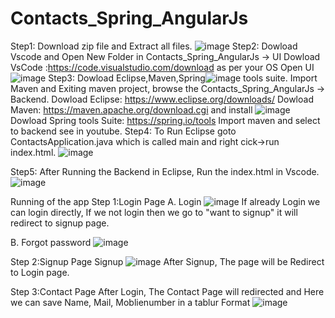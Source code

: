 # Contacts_Spring_AngularJs
Step1: Download zip file and Extract all files.
![image](https://user-images.githubusercontent.com/54466249/156535414-6efaed07-c8cd-4722-9df6-6e5c3d358eb2.png)
Step2: Dowload Vscode and Open New Folder in Contacts_Spring_AngularJs -> UI 
Dowload VsCode :https://code.visualstudio.com/download as per your OS
Open UI![image](https://user-images.githubusercontent.com/54466249/156535952-1275b200-a777-44ec-95ae-c0c246d4444e.png)
Step3: Dowload Eclipse,Maven,Spring![image](https://user-images.githubusercontent.com/54466249/156536647-f166c789-fc1e-4417-a3f3-48ba07101bed.png) tools suite. Import Maven and Exiting maven project, browse the Contacts_Spring_AngularJs -> Backend.
Dowload Eclipse: https://www.eclipse.org/downloads/
Dowload Maven: https://maven.apache.org/download.cgi and install ![image](https://user-images.githubusercontent.com/54466249/156537041-0470e663-9b23-44d5-9022-22cbf6a27d5f.png)
Dowload Spring tools Suite: https://spring.io/tools
Import maven and select to backend see in youtube.
Step4: To Run Eclipse goto ContactsApplication.java which is called main and right cick->run index.html.
![image](https://user-images.githubusercontent.com/54466249/156537193-5f95c15e-ad9d-4f0d-ade8-fbdc40d6907d.png)

Step5: After Running the Backend in Eclipse, Run the index.html in Vscode. 
![image](https://user-images.githubusercontent.com/54466249/156537793-636c606c-b314-4dad-bd87-827b6b2c62ab.png)

Running of the app
Step 1:Login Page
A. Login  ![image](https://user-images.githubusercontent.com/54466249/156538162-98b61bbb-0462-469a-913a-92f23bc98611.png)
  If already Login we can login directly, If we not login  then we go to "want to signup" it will redirect to signup page.
   
B. Forgot password ![image](https://user-images.githubusercontent.com/54466249/156538937-3f2a5b43-318e-4699-b9fe-49e2aff2f7c0.png)
  

Step 2:Signup Page
Signup ![image](https://user-images.githubusercontent.com/54466249/156540260-75857eba-644f-411c-a4ac-3ad66bbd8903.png)
After Signup, The page will be Redirect to Login page.


Step 3:Contact Page
After Login, The Contact Page will redirected and Here we can save Name, Mail, Moblienumber in a tablur Format
![image](https://user-images.githubusercontent.com/54466249/156539929-da0bfd3e-6e84-4944-a913-5f4a3599ff96.png)
